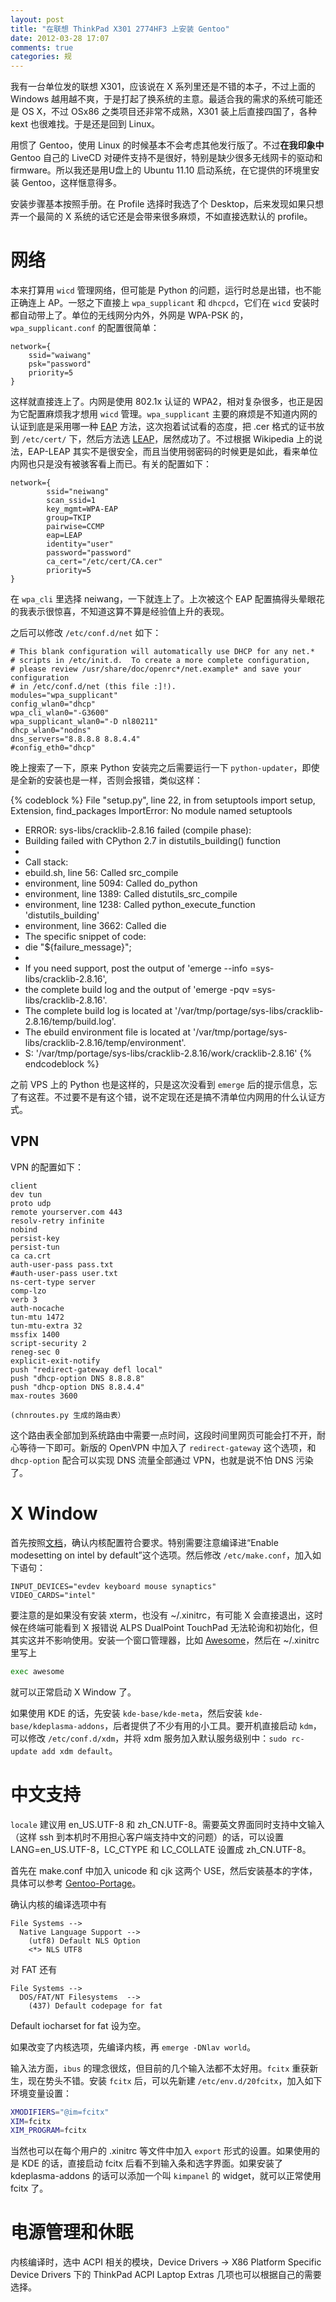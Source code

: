 ```yaml
---
layout: post
title: "在联想 ThinkPad X301 2774HF3 上安装 Gentoo"
date: 2012-03-28 17:07
comments: true
categories: 规
---
```

我有一台单位发的联想 X301，应该说在 X 系列里还是不错的本子，不过上面的 Windows 越用越不爽，于是打起了换系统的主意。最适合我的需求的系统可能还是 OS X，不过 OSx86 之类项目还非常不成熟，X301 装上后直接四国了，各种 kext 也很难找。于是还是回到 Linux。

用惯了 Gentoo，使用 Linux 的时候基本不会考虑其他发行版了。不过**在我印象中** Gentoo 自己的 LiveCD 对硬件支持不是很好，特别是缺少很多无线网卡的驱动和 firmware。所以我还是用U盘上的 Ubuntu 11.10 启动系统，在它提供的环境里安装 Gentoo，这样惬意得多。

安装步骤基本按照手册。在 Profile 选择时我选了个 Desktop，后来发现如果只想弄一个最简的 X 系统的话它还是会带来很多麻烦，不如直接选默认的 profile。

<!-- more -->

# 网络

本来打算用 `wicd` 管理网络，但可能是 Python 的问题，运行时总是出错，也不能正确连上 AP。一怒之下直接上 `wpa_supplicant` 和 `dhcpcd`，它们在 `wicd` 安装时都自动带上了。单位的无线网分内外，外网是 WPA-PSK 的，`wpa_supplicant.conf` 的配置很简单：

``` lighty
network={
    ssid="waiwang"
    psk="password"
    priority=5
}
```

这样就直接连上了。内网是使用 802.1x 认证的 WPA2，相对复杂很多，也正是因为它配置麻烦我才想用 `wicd` 管理。`wpa_supplicant` 主要的麻烦是不知道内网的认证到底是采用哪一种 [EAP](https://en.wikipedia.org/wiki/Extensible_Authentication_Protocol) 方法，这次抱着试试看的态度，把 .cer 格式的证书放到 `/etc/cert/` 下，然后方法选 [LEAP](https://en.wikipedia.org/wiki/Lightweight_Extensible_Authentication_Protocol)，居然成功了。不过根据 Wikipedia 上的说法，EAP-LEAP 其实不是很安全，而且当使用弱密码的时候更是如此，看来单位内网也只是没有被骇客看上而已。有关的配置如下：

``` lighty
network={
        ssid="neiwang"
        scan_ssid=1
        key_mgmt=WPA-EAP
        group=TKIP
        pairwise=CCMP
        eap=LEAP
        identity="user"
        password="password"
        ca_cert="/etc/cert/CA.cer"
        priority=5
}
```

在 `wpa_cli` 里选择 neiwang，一下就连上了。上次被这个 EAP 配置搞得头晕眼花的我表示很惊喜，不知道这算不算是经验值上升的表现。

之后可以修改 `/etc/conf.d/net` 如下：

``` lighty
# This blank configuration will automatically use DHCP for any net.*
# scripts in /etc/init.d.  To create a more complete configuration,
# please review /usr/share/doc/openrc*/net.example* and save your configuration
# in /etc/conf.d/net (this file :]!).
modules="wpa_supplicant"
config_wlan0="dhcp"
wpa_cli_wlan0="-G3600"
wpa_supplicant_wlan0="-D nl80211"
dhcp_wlan0="nodns"
dns_servers="8.8.8.8 8.8.4.4"
#config_eth0="dhcp"
```

晚上搜索了一下，原来 Python 安装完之后需要运行一下 `python-updater`，即使是全新的安装也是一样，否则会报错，类似这样：

{% codeblock %}
File "setup.py", line 22, in <module>
from setuptools import setup, Extension, find_packages
ImportError: No module named setuptools
* ERROR: sys-libs/cracklib-2.8.16 failed (compile phase):
* Building failed with CPython 2.7 in distutils_building() function
*
* Call stack:
* ebuild.sh, line 56: Called src_compile
* environment, line 5094: Called do_python
* environment, line 1389: Called distutils_src_compile
* environment, line 1238: Called python_execute_function
'distutils_building'
* environment, line 3662: Called die
* The specific snippet of code:
* die "${failure_message}";
*
* If you need support, post the output of 'emerge --info
=sys-libs/cracklib-2.8.16',
* the complete build log and the output of 'emerge -pqv
=sys-libs/cracklib-2.8.16'.
* The complete build log is located at
'/var/tmp/portage/sys-libs/cracklib-2.8.16/temp/build.log'.
* The ebuild environment file is located at
'/var/tmp/portage/sys-libs/cracklib-2.8.16/temp/environment'.
* S: '/var/tmp/portage/sys-libs/cracklib-2.8.16/work/cracklib-2.8.16'
{% endcodeblock %}

之前 VPS 上的 Python 也是这样的，只是这次没看到 `emerge` 后的提示信息，忘了有这茬。不过要不是有这个错，说不定现在还是搞不清单位内网用的什么认证方式。

## VPN
VPN 的配置如下：
``` nginx
client
dev tun
proto udp
remote yourserver.com 443
resolv-retry infinite
nobind
persist-key
persist-tun
ca ca.crt
auth-user-pass pass.txt
#auth-user-pass user.txt
ns-cert-type server
comp-lzo
verb 3
auth-nocache
tun-mtu 1472
tun-mtu-extra 32
mssfix 1400
script-security 2 
reneg-sec 0
explicit-exit-notify
push "redirect-gateway defl local"
push "dhcp-option DNS 8.8.8.8"
push "dhcp-option DNS 8.8.4.4"
max-routes 3600

(chnroutes.py 生成的路由表）
```

这个路由表全部加到系统路由中需要一点时间，这段时间里网页可能会打不开，耐心等待一下即可。新版的 OpenVPN 中加入了 `redirect-gateway` 这个选项，和 `dhcp-option` 配合可以实现 DNS 流量全部通过 VPN，也就是说不怕 DNS 污染了。

# X Window

首先按照[文档](http://www.gentoo.org/doc/en/xorg-config.xml)，确认内核配置符合要求。特别需要注意编译进“Enable modesetting on intel by default”这个选项。然后修改 `/etc/make.conf`，加入如下语句：

```
INPUT_DEVICES="evdev keyboard mouse synaptics"
VIDEO_CARDS="intel"
```

要注意的是如果没有安装 xterm，也没有 ~/.xinitrc，有可能 X 会直接退出，这时候在终端可能看到 X 报错说 ALPS DualPoint TouchPad 无法轮询和初始化，但其实这并不影响使用。安装一个窗口管理器，比如 [Awesome](http://awesome.naquadah.org/)，然后在 ~/.xinitrc 里写上

``` bash
exec awesome
```

就可以正常启动 X Window 了。

如果使用 KDE 的话，先安装 `kde-base/kde-meta`，然后安装 `kde-base/kdeplasma-addons`，后者提供了不少有用的小工具。要开机直接启动 `kdm`，可以修改 `/etc/conf.d/xdm`，并将 xdm 服务加入默认服务级别中：`sudo rc-update add xdm default`。

# 中文支持

`locale` 建议用 en_US.UTF-8 和 zh_CN.UTF-8。需要英文界面同时支持中文输入（这样 ssh 到本机时不用担心客户端支持中文的问题）的话，可以设置 LANG=en_US.UTF-8，LC_CTYPE 和 LC_COLLATE 设置成 zh_CN.UTF-8。

首先在 make.conf 中加入 unicode 和 cjk 这两个 USE，然后安装基本的字体，具体可以参考 [Gentoo-Portage](http://gentoo-portage.com/media-fonts)。

确认内核的编译选项中有

```
File Systems -->
  Native Language Support -->
    (utf8) Default NLS Option
    <*> NLS UTF8
```

对 FAT 还有

```
File Systems -->
  DOS/FAT/NT Filesystems  -->
    (437) Default codepage for fat
```

Default iocharset for fat 设为空。

如果改变了内核选项，先编译内核，再 `emerge -DNlav world`。

输入法方面，`ibus` 的理念很炫，但目前的几个输入法都不太好用。`fcitx`
重获新生，现在势头不错。安装 `fcitx` 后，可以先新建 `/etc/env.d/20fcitx`，加入如下环境变量设置：

``` bash
XMODIFIERS="@im=fcitx"
XIM=fcitx
XIM_PROGRAM=fcitx
```

当然也可以在每个用户的 .xinitrc 等文件中加入 `export` 形式的设置。如果使用的是 KDE 的话，直接启动 fcitx 后看不到输入条和选字界面。如果安装了 kdeplasma-addons 的话可以添加一个叫 `kimpanel` 的 widget，就可以正常使用 fcitx 了。

# 电源管理和休眠

内核编译时，选中 ACPI 相关的模块，Device Drivers -> X86 Platform Specific Device Drivers 下的 ThinkPad ACPI Laptop Extras 几项也可以根据自己的需要选择。
